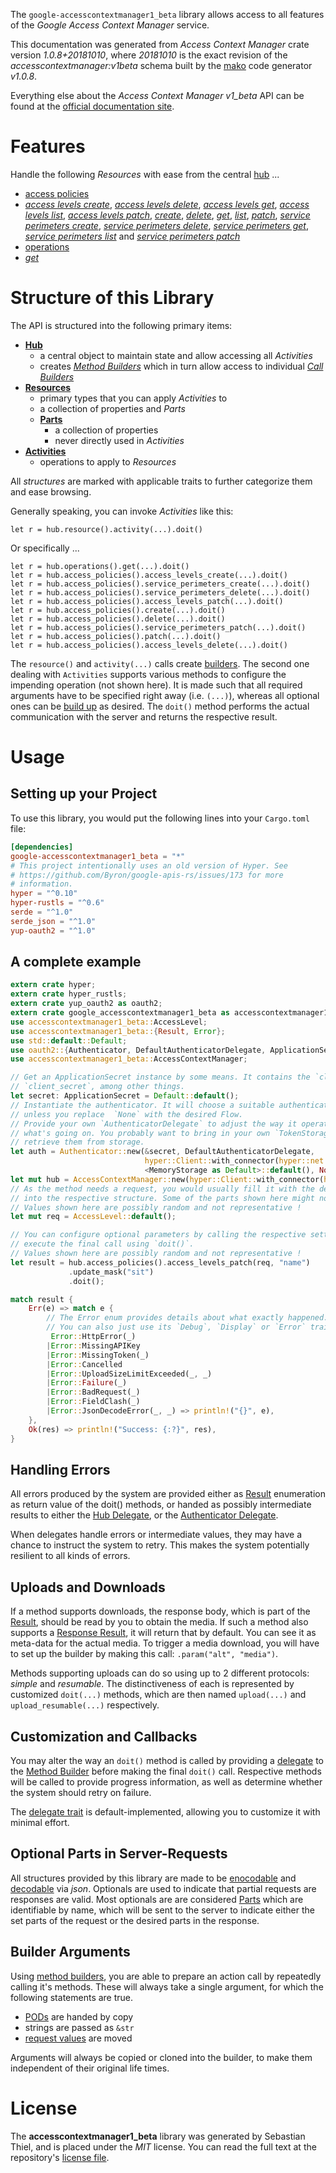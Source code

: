<!---
DO NOT EDIT !
This file was generated automatically from 'src/mako/api/README.md.mako'
DO NOT EDIT !
-->
The `google-accesscontextmanager1_beta` library allows access to all features of the *Google Access Context Manager* service.

This documentation was generated from *Access Context Manager* crate version *1.0.8+20181010*, where *20181010* is the exact revision of the *accesscontextmanager:v1beta* schema built by the [mako](http://www.makotemplates.org/) code generator *v1.0.8*.

Everything else about the *Access Context Manager* *v1_beta* API can be found at the
[official documentation site](https://cloud.google.com/access-context-manager/docs/reference/rest/).
# Features

Handle the following *Resources* with ease from the central [hub](https://docs.rs/google-accesscontextmanager1_beta/1.0.8+20181010/google_accesscontextmanager1_beta/struct.AccessContextManager.html) ... 

* [access policies](https://docs.rs/google-accesscontextmanager1_beta/1.0.8+20181010/google_accesscontextmanager1_beta/struct.AccessPolicy.html)
 * [*access levels create*](https://docs.rs/google-accesscontextmanager1_beta/1.0.8+20181010/google_accesscontextmanager1_beta/struct.AccessPolicyAccessLevelCreateCall.html), [*access levels delete*](https://docs.rs/google-accesscontextmanager1_beta/1.0.8+20181010/google_accesscontextmanager1_beta/struct.AccessPolicyAccessLevelDeleteCall.html), [*access levels get*](https://docs.rs/google-accesscontextmanager1_beta/1.0.8+20181010/google_accesscontextmanager1_beta/struct.AccessPolicyAccessLevelGetCall.html), [*access levels list*](https://docs.rs/google-accesscontextmanager1_beta/1.0.8+20181010/google_accesscontextmanager1_beta/struct.AccessPolicyAccessLevelListCall.html), [*access levels patch*](https://docs.rs/google-accesscontextmanager1_beta/1.0.8+20181010/google_accesscontextmanager1_beta/struct.AccessPolicyAccessLevelPatchCall.html), [*create*](https://docs.rs/google-accesscontextmanager1_beta/1.0.8+20181010/google_accesscontextmanager1_beta/struct.AccessPolicyCreateCall.html), [*delete*](https://docs.rs/google-accesscontextmanager1_beta/1.0.8+20181010/google_accesscontextmanager1_beta/struct.AccessPolicyDeleteCall.html), [*get*](https://docs.rs/google-accesscontextmanager1_beta/1.0.8+20181010/google_accesscontextmanager1_beta/struct.AccessPolicyGetCall.html), [*list*](https://docs.rs/google-accesscontextmanager1_beta/1.0.8+20181010/google_accesscontextmanager1_beta/struct.AccessPolicyListCall.html), [*patch*](https://docs.rs/google-accesscontextmanager1_beta/1.0.8+20181010/google_accesscontextmanager1_beta/struct.AccessPolicyPatchCall.html), [*service perimeters create*](https://docs.rs/google-accesscontextmanager1_beta/1.0.8+20181010/google_accesscontextmanager1_beta/struct.AccessPolicyServicePerimeterCreateCall.html), [*service perimeters delete*](https://docs.rs/google-accesscontextmanager1_beta/1.0.8+20181010/google_accesscontextmanager1_beta/struct.AccessPolicyServicePerimeterDeleteCall.html), [*service perimeters get*](https://docs.rs/google-accesscontextmanager1_beta/1.0.8+20181010/google_accesscontextmanager1_beta/struct.AccessPolicyServicePerimeterGetCall.html), [*service perimeters list*](https://docs.rs/google-accesscontextmanager1_beta/1.0.8+20181010/google_accesscontextmanager1_beta/struct.AccessPolicyServicePerimeterListCall.html) and [*service perimeters patch*](https://docs.rs/google-accesscontextmanager1_beta/1.0.8+20181010/google_accesscontextmanager1_beta/struct.AccessPolicyServicePerimeterPatchCall.html)
* [operations](https://docs.rs/google-accesscontextmanager1_beta/1.0.8+20181010/google_accesscontextmanager1_beta/struct.Operation.html)
 * [*get*](https://docs.rs/google-accesscontextmanager1_beta/1.0.8+20181010/google_accesscontextmanager1_beta/struct.OperationGetCall.html)




# Structure of this Library

The API is structured into the following primary items:

* **[Hub](https://docs.rs/google-accesscontextmanager1_beta/1.0.8+20181010/google_accesscontextmanager1_beta/struct.AccessContextManager.html)**
    * a central object to maintain state and allow accessing all *Activities*
    * creates [*Method Builders*](https://docs.rs/google-accesscontextmanager1_beta/1.0.8+20181010/google_accesscontextmanager1_beta/trait.MethodsBuilder.html) which in turn
      allow access to individual [*Call Builders*](https://docs.rs/google-accesscontextmanager1_beta/1.0.8+20181010/google_accesscontextmanager1_beta/trait.CallBuilder.html)
* **[Resources](https://docs.rs/google-accesscontextmanager1_beta/1.0.8+20181010/google_accesscontextmanager1_beta/trait.Resource.html)**
    * primary types that you can apply *Activities* to
    * a collection of properties and *Parts*
    * **[Parts](https://docs.rs/google-accesscontextmanager1_beta/1.0.8+20181010/google_accesscontextmanager1_beta/trait.Part.html)**
        * a collection of properties
        * never directly used in *Activities*
* **[Activities](https://docs.rs/google-accesscontextmanager1_beta/1.0.8+20181010/google_accesscontextmanager1_beta/trait.CallBuilder.html)**
    * operations to apply to *Resources*

All *structures* are marked with applicable traits to further categorize them and ease browsing.

Generally speaking, you can invoke *Activities* like this:

```Rust,ignore
let r = hub.resource().activity(...).doit()
```

Or specifically ...

```ignore
let r = hub.operations().get(...).doit()
let r = hub.access_policies().access_levels_create(...).doit()
let r = hub.access_policies().service_perimeters_create(...).doit()
let r = hub.access_policies().service_perimeters_delete(...).doit()
let r = hub.access_policies().access_levels_patch(...).doit()
let r = hub.access_policies().create(...).doit()
let r = hub.access_policies().delete(...).doit()
let r = hub.access_policies().service_perimeters_patch(...).doit()
let r = hub.access_policies().patch(...).doit()
let r = hub.access_policies().access_levels_delete(...).doit()
```

The `resource()` and `activity(...)` calls create [builders][builder-pattern]. The second one dealing with `Activities` 
supports various methods to configure the impending operation (not shown here). It is made such that all required arguments have to be 
specified right away (i.e. `(...)`), whereas all optional ones can be [build up][builder-pattern] as desired.
The `doit()` method performs the actual communication with the server and returns the respective result.

# Usage

## Setting up your Project

To use this library, you would put the following lines into your `Cargo.toml` file:

```toml
[dependencies]
google-accesscontextmanager1_beta = "*"
# This project intentionally uses an old version of Hyper. See
# https://github.com/Byron/google-apis-rs/issues/173 for more
# information.
hyper = "^0.10"
hyper-rustls = "^0.6"
serde = "^1.0"
serde_json = "^1.0"
yup-oauth2 = "^1.0"
```

## A complete example

```Rust
extern crate hyper;
extern crate hyper_rustls;
extern crate yup_oauth2 as oauth2;
extern crate google_accesscontextmanager1_beta as accesscontextmanager1_beta;
use accesscontextmanager1_beta::AccessLevel;
use accesscontextmanager1_beta::{Result, Error};
use std::default::Default;
use oauth2::{Authenticator, DefaultAuthenticatorDelegate, ApplicationSecret, MemoryStorage};
use accesscontextmanager1_beta::AccessContextManager;

// Get an ApplicationSecret instance by some means. It contains the `client_id` and 
// `client_secret`, among other things.
let secret: ApplicationSecret = Default::default();
// Instantiate the authenticator. It will choose a suitable authentication flow for you, 
// unless you replace  `None` with the desired Flow.
// Provide your own `AuthenticatorDelegate` to adjust the way it operates and get feedback about 
// what's going on. You probably want to bring in your own `TokenStorage` to persist tokens and
// retrieve them from storage.
let auth = Authenticator::new(&secret, DefaultAuthenticatorDelegate,
                              hyper::Client::with_connector(hyper::net::HttpsConnector::new(hyper_rustls::TlsClient::new())),
                              <MemoryStorage as Default>::default(), None);
let mut hub = AccessContextManager::new(hyper::Client::with_connector(hyper::net::HttpsConnector::new(hyper_rustls::TlsClient::new())), auth);
// As the method needs a request, you would usually fill it with the desired information
// into the respective structure. Some of the parts shown here might not be applicable !
// Values shown here are possibly random and not representative !
let mut req = AccessLevel::default();

// You can configure optional parameters by calling the respective setters at will, and
// execute the final call using `doit()`.
// Values shown here are possibly random and not representative !
let result = hub.access_policies().access_levels_patch(req, "name")
             .update_mask("sit")
             .doit();

match result {
    Err(e) => match e {
        // The Error enum provides details about what exactly happened.
        // You can also just use its `Debug`, `Display` or `Error` traits
         Error::HttpError(_)
        |Error::MissingAPIKey
        |Error::MissingToken(_)
        |Error::Cancelled
        |Error::UploadSizeLimitExceeded(_, _)
        |Error::Failure(_)
        |Error::BadRequest(_)
        |Error::FieldClash(_)
        |Error::JsonDecodeError(_, _) => println!("{}", e),
    },
    Ok(res) => println!("Success: {:?}", res),
}

```
## Handling Errors

All errors produced by the system are provided either as [Result](https://docs.rs/google-accesscontextmanager1_beta/1.0.8+20181010/google_accesscontextmanager1_beta/enum.Result.html) enumeration as return value of 
the doit() methods, or handed as possibly intermediate results to either the 
[Hub Delegate](https://docs.rs/google-accesscontextmanager1_beta/1.0.8+20181010/google_accesscontextmanager1_beta/trait.Delegate.html), or the [Authenticator Delegate](https://docs.rs/yup-oauth2/*/yup_oauth2/trait.AuthenticatorDelegate.html).

When delegates handle errors or intermediate values, they may have a chance to instruct the system to retry. This 
makes the system potentially resilient to all kinds of errors.

## Uploads and Downloads
If a method supports downloads, the response body, which is part of the [Result](https://docs.rs/google-accesscontextmanager1_beta/1.0.8+20181010/google_accesscontextmanager1_beta/enum.Result.html), should be
read by you to obtain the media.
If such a method also supports a [Response Result](https://docs.rs/google-accesscontextmanager1_beta/1.0.8+20181010/google_accesscontextmanager1_beta/trait.ResponseResult.html), it will return that by default.
You can see it as meta-data for the actual media. To trigger a media download, you will have to set up the builder by making
this call: `.param("alt", "media")`.

Methods supporting uploads can do so using up to 2 different protocols: 
*simple* and *resumable*. The distinctiveness of each is represented by customized 
`doit(...)` methods, which are then named `upload(...)` and `upload_resumable(...)` respectively.

## Customization and Callbacks

You may alter the way an `doit()` method is called by providing a [delegate](https://docs.rs/google-accesscontextmanager1_beta/1.0.8+20181010/google_accesscontextmanager1_beta/trait.Delegate.html) to the 
[Method Builder](https://docs.rs/google-accesscontextmanager1_beta/1.0.8+20181010/google_accesscontextmanager1_beta/trait.CallBuilder.html) before making the final `doit()` call. 
Respective methods will be called to provide progress information, as well as determine whether the system should 
retry on failure.

The [delegate trait](https://docs.rs/google-accesscontextmanager1_beta/1.0.8+20181010/google_accesscontextmanager1_beta/trait.Delegate.html) is default-implemented, allowing you to customize it with minimal effort.

## Optional Parts in Server-Requests

All structures provided by this library are made to be [enocodable](https://docs.rs/google-accesscontextmanager1_beta/1.0.8+20181010/google_accesscontextmanager1_beta/trait.RequestValue.html) and 
[decodable](https://docs.rs/google-accesscontextmanager1_beta/1.0.8+20181010/google_accesscontextmanager1_beta/trait.ResponseResult.html) via *json*. Optionals are used to indicate that partial requests are responses 
are valid.
Most optionals are are considered [Parts](https://docs.rs/google-accesscontextmanager1_beta/1.0.8+20181010/google_accesscontextmanager1_beta/trait.Part.html) which are identifiable by name, which will be sent to 
the server to indicate either the set parts of the request or the desired parts in the response.

## Builder Arguments

Using [method builders](https://docs.rs/google-accesscontextmanager1_beta/1.0.8+20181010/google_accesscontextmanager1_beta/trait.CallBuilder.html), you are able to prepare an action call by repeatedly calling it's methods.
These will always take a single argument, for which the following statements are true.

* [PODs][wiki-pod] are handed by copy
* strings are passed as `&str`
* [request values](https://docs.rs/google-accesscontextmanager1_beta/1.0.8+20181010/google_accesscontextmanager1_beta/trait.RequestValue.html) are moved

Arguments will always be copied or cloned into the builder, to make them independent of their original life times.

[wiki-pod]: http://en.wikipedia.org/wiki/Plain_old_data_structure
[builder-pattern]: http://en.wikipedia.org/wiki/Builder_pattern
[google-go-api]: https://github.com/google/google-api-go-client

# License
The **accesscontextmanager1_beta** library was generated by Sebastian Thiel, and is placed 
under the *MIT* license.
You can read the full text at the repository's [license file][repo-license].

[repo-license]: https://github.com/Byron/google-apis-rsblob/master/LICENSE.md
